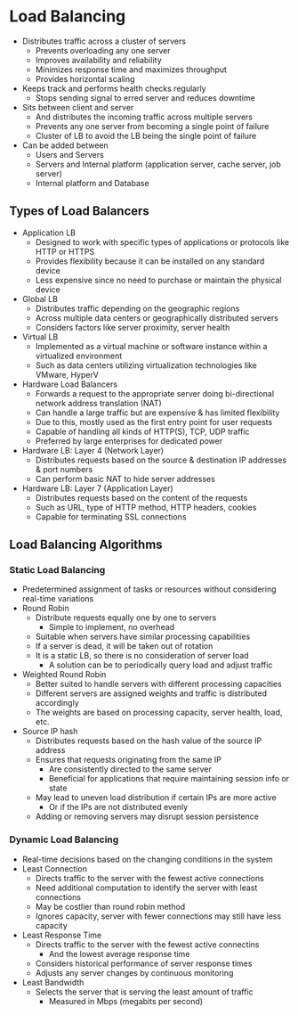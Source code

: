 # Load Balancing

-   Distributes traffic across a cluster of servers
    -   Prevents overloading any one server
    -   Improves availability and reliability
    -   Minimizes response time and maximizes throughput
    -   Provides horizontal scaling
-   Keeps track and performs health checks regularly
    -   Stops sending signal to erred server and reduces downtime
-   Sits between client and server
    -   And distributes the incoming traffic across multiple servers
    -   Prevents any one server from becoming a single point of failure
    -   Cluster of LB to avoid the LB being the single point of failure
-   Can be added between
    -   Users and Servers
    -   Servers and Internal platform (application server, cache server, job server)
    -   Internal platform and Database

## Types of Load Balancers

-   Application LB
    -   Designed to work with specific types of applications or protocols like HTTP or HTTPS
    -   Provides flexibility because it can be installed on any standard device
    -   Less expensive since no need to purchase or maintain the physical device
-   Global LB
    -   Distributes traffic depending on the geographic regions
    -   Across multiple data centers or geographically distributed servers
    -   Considers factors like server proximity, server health
-   Virtual LB
    -   Implemented as a virtual machine or software instance within a virtualized environment
    -   Such as data centers utilizing virtualization technologies like VMware, HyperV
-   Hardware Load Balancers
    -   Forwards a request to the appropriate server doing bi-directional network address translation (NAT)
    -   Can handle a large traffic but are expensive & has limited flexibility
    -   Due to this, mostly used as the first entry point for user requests
    -   Capable of handling all kinds of HTTP(S), TCP, UDP traffic
    -   Preferred by large enterprises for dedicated power
-   Hardware LB: Layer 4 (Network Layer)
    -   Distributes requests based on the source & destination IP addresses & port numbers
    -   Can perform basic NAT to hide server addresses
-   Hardware LB: Layer 7 (Application Layer)
    -   Distributes requests based on the content of the requests
    -   Such as URL, type of HTTP method, HTTP headers, cookies
    -   Capable for terminating SSL connections

## Load Balancing Algorithms

### Static Load Balancing

-   Predetermined assignment of tasks or resources without considering real-time variations
-   Round Robin
    -   Distribute requests equally one by one to servers
        -   Simple to implement, no overhead
    -   Suitable when servers have similar processing capabilities
    -   If a server is dead, it will be taken out of rotation
    -   It is a static LB, so there is no consideration of server load
        -   A solution can be to periodically query load and adjust traffic
-   Weighted Round Robin
    -   Better suited to handle servers with different processing capacities
    -   Different servers are assigned weights and traffic is distributed accordingly
    -   The weights are based on processing capacity, server health, load, etc.
-   Source IP hash
    -   Distributes requests based on the hash value of the source IP address
    -   Ensures that requests originating from the same IP
        -   Are consistently directed to the same server
        -   Beneficial for applications that require maintaining session info or state
    -   May lead to uneven load distribution if certain IPs are more active
        -   Or if the IPs are not distributed evenly
    -   Adding or removing servers may disrupt session persistence

### Dynamic Load Balancing

-   Real-time decisions based on the changing conditions in the system
-   Least Connection
    -   Directs traffic to the server with the fewest active connections
    -   Need additional computation to identify the server with least connections
    -   May be costlier than round robin method
    -   Ignores capacity, server with fewer connections may still have less capacity
-   Least Response Time
    -   Directs traffic to the server with the fewest active connectins
        -   And the lowest average response time
    -   Considers historical performance of server response times
    -   Adjusts any server changes by continuous monitoring
-   Least Bandwidth
    -   Selects the server that is serving the least amount of traffic
        -   Measured in Mbps (megabits per second)
